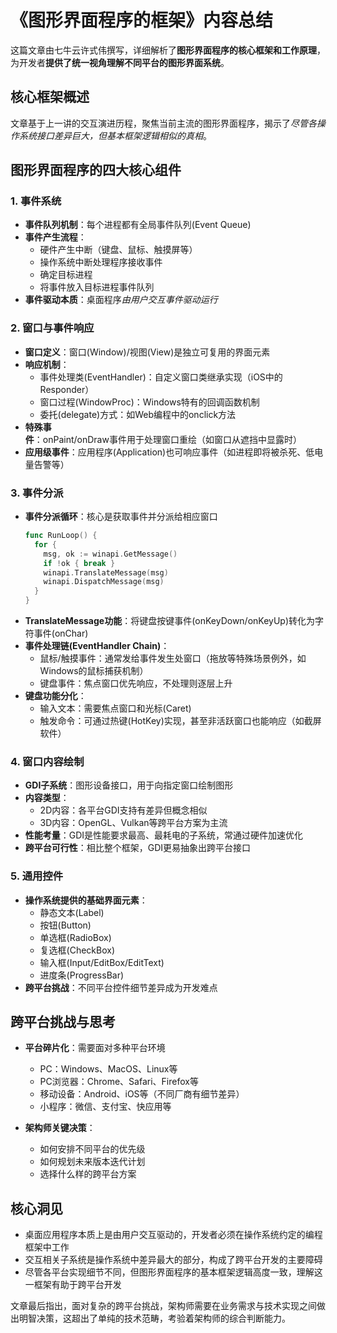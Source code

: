 # 《图形界面程序的框架》内容总结

这篇文章由七牛云许式伟撰写，详细解析了**图形界面程序的核心框架和工作原理**，为开发者**提供了统一视角理解不同平台的图形界面系统**。

## 核心框架概述

文章基于上一讲的交互演进历程，聚焦当前主流的图形界面程序，揭示了*尽管各操作系统接口差异巨大，但基本框架逻辑相似的真相*。

## 图形界面程序的四大核心组件

### 1. 事件系统

- **事件队列机制**：每个进程都有全局事件队列(Event Queue)
- **事件产生流程**：
  - 硬件产生中断（键盘、鼠标、触摸屏等）
  - 操作系统中断处理程序接收事件
  - 确定目标进程
  - 将事件放入目标进程事件队列
- **事件驱动本质**：桌面程序*由用户交互事件驱动运行*

### 2. 窗口与事件响应

- **窗口定义**：窗口(Window)/视图(View)是独立可复用的界面元素
- **响应机制**：
  - 事件处理类(EventHandler)：自定义窗口类继承实现（iOS中的Responder）
  - 窗口过程(WindowProc)：Windows特有的回调函数机制
  - 委托(delegate)方式：如Web编程中的onclick方法
- **特殊事件**：onPaint/onDraw事件用于处理窗口重绘（如窗口从遮挡中显露时）
- **应用级事件**：应用程序(Application)也可响应事件（如进程即将被杀死、低电量告警等）

### 3. 事件分派

- **事件分派循环**：核心是获取事件并分派给相应窗口
  ```go
  func RunLoop() {
    for {
      msg, ok := winapi.GetMessage()
      if !ok { break }
      winapi.TranslateMessage(msg)
      winapi.DispatchMessage(msg)
    }
  }
  ```
- **TranslateMessage功能**：将键盘按键事件(onKeyDown/onKeyUp)转化为字符事件(onChar)
- **事件处理链(EventHandler Chain)**：
  - 鼠标/触摸事件：通常发给事件发生处窗口（拖放等特殊场景例外，如Windows的鼠标捕获机制）
  - 键盘事件：焦点窗口优先响应，不处理则逐层上升
- **键盘功能分化**：
  - 输入文本：需要焦点窗口和光标(Caret)
  - 触发命令：可通过热键(HotKey)实现，甚至非活跃窗口也能响应（如截屏软件）

### 4. 窗口内容绘制

- **GDI子系统**：图形设备接口，用于向指定窗口绘制图形
- **内容类型**：
  - 2D内容：各平台GDI支持有差异但概念相似
  - 3D内容：OpenGL、Vulkan等跨平台方案为主流
- **性能考量**：GDI是性能要求最高、最耗电的子系统，常通过硬件加速优化
- **跨平台可行性**：相比整个框架，GDI更易抽象出跨平台接口

### 5. 通用控件

- **操作系统提供的基础界面元素**：
  - 静态文本(Label)
  - 按钮(Button)
  - 单选框(RadioBox)
  - 复选框(CheckBox)
  - 输入框(Input/EditBox/EditText)
  - 进度条(ProgressBar)
- **跨平台挑战**：不同平台控件细节差异成为开发难点

## 跨平台挑战与思考

- **平台碎片化**：需要面对多种平台环境
  - PC：Windows、MacOS、Linux等
  - PC浏览器：Chrome、Safari、Firefox等
  - 移动设备：Android、iOS等（不同厂商有细节差异）
  - 小程序：微信、支付宝、快应用等

- **架构师关键决策**：
  - 如何安排不同平台的优先级
  - 如何规划未来版本迭代计划
  - 选择什么样的跨平台方案

## 核心洞见

- 桌面应用程序本质上是由用户交互驱动的，开发者必须在操作系统约定的编程框架中工作
- 交互相关子系统是操作系统中差异最大的部分，构成了跨平台开发的主要障碍
- 尽管各平台实现细节不同，但图形界面程序的基本框架逻辑高度一致，理解这一框架有助于跨平台开发

文章最后指出，面对复杂的跨平台挑战，架构师需要在业务需求与技术实现之间做出明智决策，这超出了单纯的技术范畴，考验着架构师的综合判断能力。